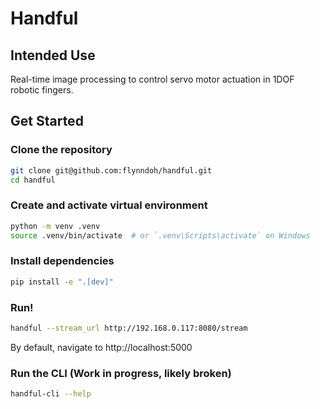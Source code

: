 # Handful

## Intended Use

Real-time image processing to control servo motor actuation in 1DOF robotic fingers.

## Get Started 

### Clone the repository
```bash
git clone git@github.com:flynndoh/handful.git
cd handful
```

### Create and activate virtual environment
```bash
python -m venv .venv
source .venv/bin/activate  # or `.venv\Scripts\activate` on Windows
```

### Install dependencies
```bash
pip install -e ".[dev]"
```

### Run!
```bash
handful --stream_url http://192.168.0.117:8080/stream
```
By default, navigate to http://localhost:5000

### Run the CLI (Work in progress, likely broken)
```bash
handful-cli --help
```

